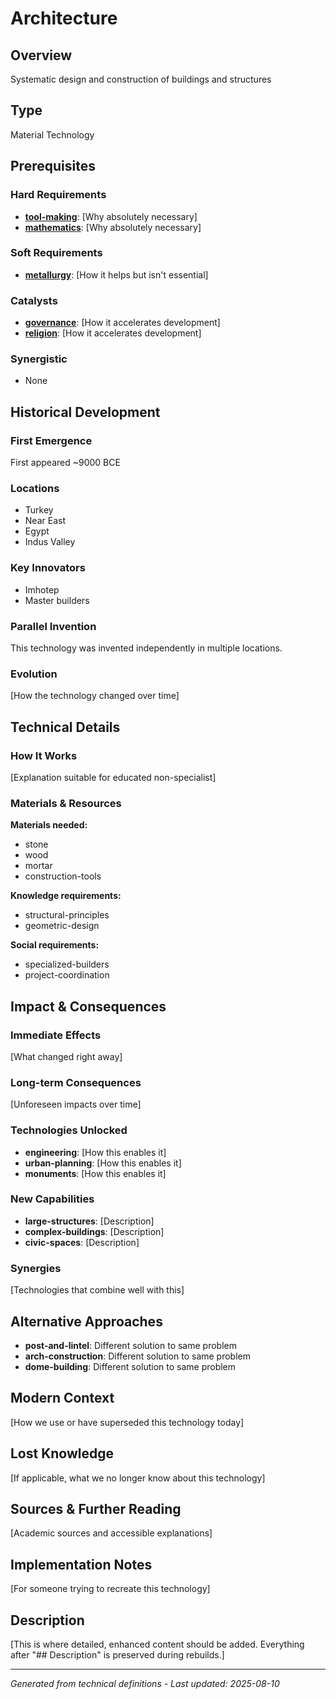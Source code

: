 # Architecture

## Overview
Systematic design and construction of buildings and structures

## Type
Material Technology

## Prerequisites

### Hard Requirements
- **[tool-making](../tool-making/README.md)**: [Why absolutely necessary]
- **[mathematics](../mathematics/README.md)**: [Why absolutely necessary]

### Soft Requirements
- **[metallurgy](../metallurgy/README.md)**: [How it helps but isn't essential]

### Catalysts
- **[governance](../governance/README.md)**: [How it accelerates development]
- **[religion](../religion/README.md)**: [How it accelerates development]

### Synergistic
- None

## Historical Development

### First Emergence
First appeared ~9000 BCE

### Locations
- Turkey
- Near East
- Egypt
- Indus Valley

### Key Innovators
- Imhotep
- Master builders

### Parallel Invention
This technology was invented independently in multiple locations.

### Evolution
[How the technology changed over time]

## Technical Details

### How It Works
[Explanation suitable for educated non-specialist]

### Materials & Resources
**Materials needed:**
- stone
- wood
- mortar
- construction-tools


**Knowledge requirements:**
- structural-principles
- geometric-design


**Social requirements:**
- specialized-builders
- project-coordination

## Impact & Consequences

### Immediate Effects
[What changed right away]

### Long-term Consequences
[Unforeseen impacts over time]

### Technologies Unlocked
- **engineering**: [How this enables it]
- **urban-planning**: [How this enables it]
- **monuments**: [How this enables it]

### New Capabilities
- **large-structures**: [Description]
- **complex-buildings**: [Description]
- **civic-spaces**: [Description]

### Synergies
[Technologies that combine well with this]

## Alternative Approaches
- **post-and-lintel**: Different solution to same problem
- **arch-construction**: Different solution to same problem
- **dome-building**: Different solution to same problem

## Modern Context
[How we use or have superseded this technology today]

## Lost Knowledge
[If applicable, what we no longer know about this technology]

## Sources & Further Reading
[Academic sources and accessible explanations]

## Implementation Notes
[For someone trying to recreate this technology]

## Description











[This is where detailed, enhanced content should be added. Everything after "## Description" is preserved during rebuilds.]

---
*Generated from technical definitions - Last updated: 2025-08-10*
